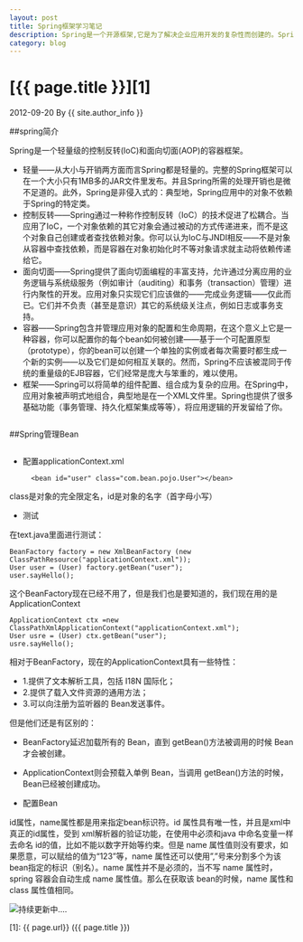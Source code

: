 ```yaml
---
layout: post
title: Spring框架学习笔记
description: Spring是一个开源框架,它是为了解决企业应用开发的复杂性而创建的。Spring使用基本的JavaBean来完成以前只可能由EJB完成的事情。然而，Spring的用途不仅限于服务器端的开发。从简单性、可测试性和松耦合的角度而言，任何Java应用都可以从Spring中受益。
category: blog
---
```


# [{{ page.title }}][1]
2012-09-20 By {{ site.author_info }}

##spring简介

Spring是一个轻量级的控制反转(IoC)和面向切面(AOP)的容器框架。

* 轻量——从大小与开销两方面而言Spring都是轻量的。完整的Spring框架可以在一个大小只有1MB多的JAR文件里发布。并且Spring所需的处理开销也是微不足道的。此外，Spring是非侵入式的：典型地，Spring应用中的对象不依赖于Spring的特定类。
* 控制反转——Spring通过一种称作控制反转（IoC）的技术促进了松耦合。当应用了IoC，一个对象依赖的其它对象会通过被动的方式传递进来，而不是这个对象自己创建或者查找依赖对象。你可以认为IoC与JNDI相反——不是对象从容器中查找依赖，而是容器在对象初始化时不等对象请求就主动将依赖传递给它。
* 面向切面——Spring提供了面向切面编程的丰富支持，允许通过分离应用的业务逻辑与系统级服务（例如审计（auditing）和事务（transaction）管理）进行内聚性的开发。应用对象只实现它们应该做的——完成业务逻辑——仅此而已。它们并不负责（甚至是意识）其它的系统级关注点，例如日志或事务支持。
* 容器——Spring包含并管理应用对象的配置和生命周期，在这个意义上它是一种容器，你可以配置你的每个bean如何被创建——基于一个可配置原型（prototype），你的bean可以创建一个单独的实例或者每次需要时都生成一个新的实例——以及它们是如何相互关联的。然而，Spring不应该被混同于传统的重量级的EJB容器，它们经常是庞大与笨重的，难以使用。
* 框架——Spring可以将简单的组件配置、组合成为复杂的应用。在Spring中，应用对象被声明式地组合，典型地是在一个XML文件里。Spring也提供了很多基础功能（事务管理、持久化框架集成等等），将应用逻辑的开发留给了你。

<img width="400px" href="http://www.javawind.net/help/html/spring_ref_2.0/html/images/spring-overview.png"/>

##Spring管理Bean

<img href="http://static.springframework.org/images/spring2-bean-container-magic.png" width="400px;"/>

* 配置applicationContext.xml

  <?xml version="1.0" encoding="UTF-8"?>
	<beans xmlns="http://www.springframework.org/schema/beans"
		xmlns:xsi="http://www.w3.org/2001/XMLSchema-instance"
		xsi:schemaLocation="http://www.springframework.org/schema/beans
		http://www.springframework.org/schema/beans/spring-beans-2.5.xsd">
		
		<bean id="user" class="com.bean.pojo.User"></bean>
	</beans>

class是对象的完全限定名，id是对象的名字（首字母小写）

* 测试

在text.java里面进行测试：

	BeanFactory factory = new XmlBeanFactory (new ClassPathResource("applicationContext.xml"));
	User user = (User) factory.getBean("user"); 
	user.sayHello();

这个BeanFactory现在已经不用了，但是我们也是要知道的，我们现在用的是ApplicationContext

	ApplicationContext ctx =new ClassPathXmlApplicationContext("applicationContext.xml");
	User usre = (User) ctx.getBean("user");
	usre.sayHello();

相对于BeanFactory，现在的ApplicationContext具有一些特性：

* 1.提供了文本解析工具，包括 I18N 国际化；
* 2.提供了载入文件资源的通用方法；
* 3.可以向注册为监听器的 Bean发送事件。

但是他们还是有区别的：

* BeanFactory延迟加载所有的 Bean，直到 getBean()方法被调用的时候 Bean才会被创建。
* ApplicationContext则会预载入单例 Bean，当调用 getBean()方法的时候， Bean已经被创建成功。	
	
* 配置Bean

	<bean id="user" class="com.bean.pojo.User"/> 
	<bean name="myUser" class="com.bean.pojo.User"/> 
	<bean class="com.bean.pojo.User"/>

id属性，name属性都是用来指定bean标识符。id 属性具有唯一性，并且是xml中真正的id属性，受到 xml解析器的验证功能，在使用中必须和java 中命名变量一样去命名 id的值，比如不能以数字开始等约束。但是 name 属性值则没有要求，如果愿意，可以赋给的值为“123”等，name 属性还可以使用”,”号来分割多个为该 bean指定的标识（别名）。name 属性并不是必须的，当不写 name 属性时，spring 容器会自动生成 name 属性值。那么在获取该 bean的时候，name 属性和 class 属性值相同。
	
<img src="http://jaypeeonline.net/images/blog_update.png" title="持续更新中...."/>
	
	
[nyflxp]:    http://nieyafei.tk  "nyflxp"
[2]: http://www.freehao123.com/dl-railsinstaller "RailsInstaller"
[1]:    {{ page.url}}  ({{ page.title }})